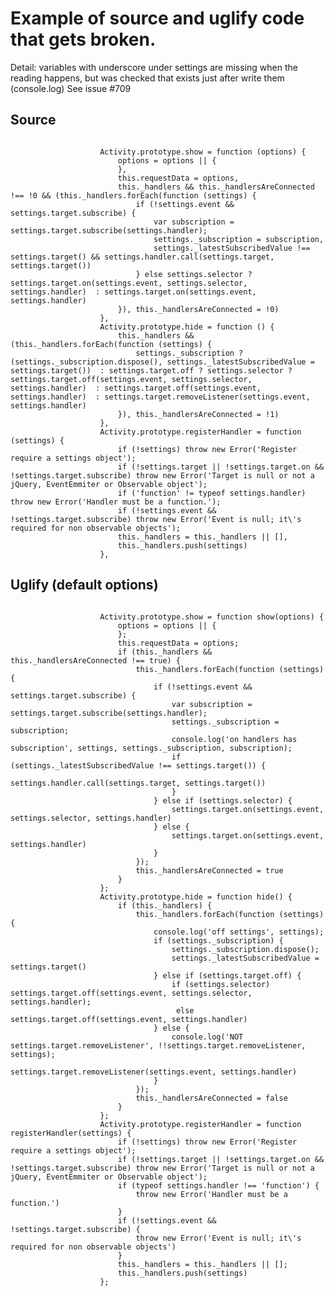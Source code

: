 # Example of source and uglify code that gets broken.
Detail: variables with underscore under settings are missing when the reading happens, but was checked that exists just after write them (console.log)
See issue #709

## Source
<code>
                    Activity.prototype.show = function (options) {
                        options = options || {
                        },
                        this.requestData = options,
                        this._handlers && this._handlersAreConnected !== !0 && (this._handlers.forEach(function (settings) {
                            if (!settings.event && settings.target.subscribe) {
                                var subscription = settings.target.subscribe(settings.handler);
                                settings._subscription = subscription,
                                settings._latestSubscribedValue !== settings.target() && settings.handler.call(settings.target, settings.target())
                            } else settings.selector ? settings.target.on(settings.event, settings.selector, settings.handler)  : settings.target.on(settings.event, settings.handler)
                        }), this._handlersAreConnected = !0)
                    },
                    Activity.prototype.hide = function () {
                        this._handlers && (this._handlers.forEach(function (settings) {
                            settings._subscription ? (settings._subscription.dispose(), settings._latestSubscribedValue = settings.target())  : settings.target.off ? settings.selector ? settings.target.off(settings.event, settings.selector, settings.handler)  : settings.target.off(settings.event, settings.handler)  : settings.target.removeListener(settings.event, settings.handler)
                        }), this._handlersAreConnected = !1)
                    },
                    Activity.prototype.registerHandler = function (settings) {
                        if (!settings) throw new Error('Register require a settings object');
                        if (!settings.target || !settings.target.on && !settings.target.subscribe) throw new Error('Target is null or not a jQuery, EventEmmiter or Observable object');
                        if ('function' != typeof settings.handler) throw new Error('Handler must be a function.');
                        if (!settings.event && !settings.target.subscribe) throw new Error('Event is null; it\'s required for non observable objects');
                        this._handlers = this._handlers || [],
                        this._handlers.push(settings)
                    },
</code>

## Uglify (default options)
<code>
                    Activity.prototype.show = function show(options) {
                        options = options || {
                        };
                        this.requestData = options;
                        if (this._handlers && this._handlersAreConnected !== true) {
                            this._handlers.forEach(function (settings) {
                                if (!settings.event && settings.target.subscribe) {
                                    var subscription = settings.target.subscribe(settings.handler);
                                    settings._subscription = subscription;
                                    console.log('on handlers has subscription', settings, settings._subscription, subscription);
                                    if (settings._latestSubscribedValue !== settings.target()) {
                                        settings.handler.call(settings.target, settings.target())
                                    }
                                } else if (settings.selector) {
                                    settings.target.on(settings.event, settings.selector, settings.handler)
                                } else {
                                    settings.target.on(settings.event, settings.handler)
                                }
                            });
                            this._handlersAreConnected = true
                        }
                    };
                    Activity.prototype.hide = function hide() {
                        if (this._handlers) {
                            this._handlers.forEach(function (settings) {
                                console.log('off settings', settings);
                                if (settings._subscription) {
                                    settings._subscription.dispose();
                                    settings._latestSubscribedValue = settings.target()
                                } else if (settings.target.off) {
                                    if (settings.selector) settings.target.off(settings.event, settings.selector, settings.handler);
                                     else settings.target.off(settings.event, settings.handler)
                                } else {
                                    console.log('NOT settings.target.removeListener', !!settings.target.removeListener, settings);
                                    settings.target.removeListener(settings.event, settings.handler)
                                }
                            });
                            this._handlersAreConnected = false
                        }
                    };
                    Activity.prototype.registerHandler = function registerHandler(settings) {
                        if (!settings) throw new Error('Register require a settings object');
                        if (!settings.target || !settings.target.on && !settings.target.subscribe) throw new Error('Target is null or not a jQuery, EventEmmiter or Observable object');
                        if (typeof settings.handler !== 'function') {
                            throw new Error('Handler must be a function.')
                        }
                        if (!settings.event && !settings.target.subscribe) {
                            throw new Error('Event is null; it\'s required for non observable objects')
                        }
                        this._handlers = this._handlers || [];
                        this._handlers.push(settings)
                    };
</code>
